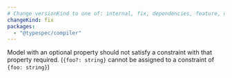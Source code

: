 ```yaml
---
# Change versionKind to one of: internal, fix, dependencies, feature, deprecation, breaking
changeKind: fix
packages:
  - "@typespec/compiler"
---
```


Model with an optional property should not satisfy a constraint with that property required. (`{foo?: string}` cannot be assigned to a constraint of `{foo: string}`)
